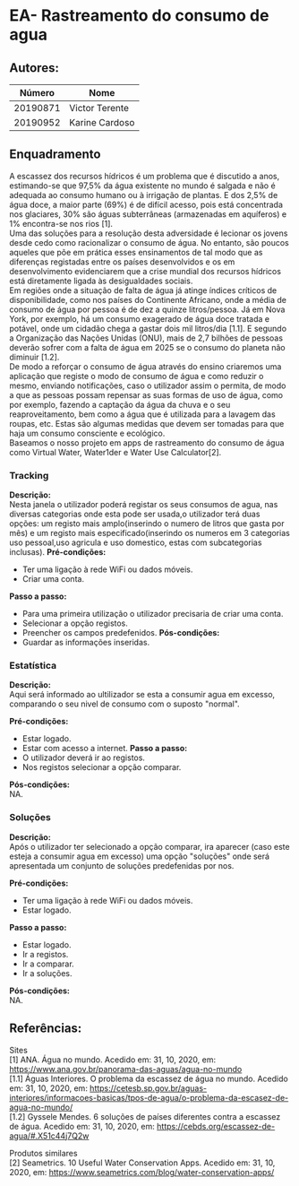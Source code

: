 # EA- Rastreamento do consumo de agua




## Autores:

| Número     | Nome         |
|------------|--------------|
|  20190871  | Victor Terente |
|  20190952  | Karine Cardoso |

## Enquadramento
A escassez dos recursos hídricos é um problema que é discutido a anos, estimando-se que 97,5% da água existente no mundo é salgada e não é adequada ao consumo humano ou à irrigação de plantas. E dos 2,5% de água doce, a maior parte (69%) é de difícil acesso, pois está concentrada nos glaciares, 30% são águas subterrâneas (armazenadas em aquíferos) e 1% encontra-se nos rios [1].\
Uma das soluções para a resolução desta adversidade é lecionar os jovens desde cedo como racionalizar o consumo de água. No entanto, são poucos aqueles que põe em prática esses ensinamentos de tal modo que as diferenças registadas entre os países desenvolvidos e os em desenvolvimento evidenciarem que a crise mundial dos recursos hídricos está diretamente ligada às desigualdades sociais.\
Em regiões onde a situação de falta de água já atinge índices críticos de disponibilidade, como nos países do Continente Africano, onde a média de consumo de água por pessoa é de dez a quinze litros/pessoa. Já em Nova York, por exemplo, há um consumo exagerado de água doce tratada e potável, onde um cidadão chega a gastar dois mil litros/dia [1.1]. E segundo a Organização das Nações Unidas (ONU), mais de 2,7 bilhões de pessoas deverão sofrer com a falta de água em 2025 se o consumo do planeta não diminuir [1.2].\
De modo a reforçar o consumo de água através do ensino criaremos uma aplicação que registe o modo de consumo de água e como reduzir o mesmo, enviando notificações, caso o utilizador assim o permita, de modo a que as pessoas possam repensar as suas formas de uso de água, como por exemplo, fazendo a captação da água da chuva e o seu reaproveitamento, bem como a água que é utilizada para a lavagem das roupas, etc. Estas são algumas medidas que devem ser tomadas para que haja um consumo consciente e ecológico.\
Baseamos o nosso projeto em apps de rastreamento do consumo de água como Virtual Water, Water1der e Water Use Calculator[2].

### Tracking


**Descrição:**\
Nesta janela o utilizador poderá registar os seus consumos de agua, nas diversas categorias onde esta pode ser usada,o utilizador terá duas opções: um registo mais amplo(inserindo o numero de litros que gasta por mês) e um registo mais especificado(inserindo os numeros em 3 categorias uso pessoal,uso agricula e uso domestico, estas com subcategorias inclusas).
**Pré-condições:**
- Ter uma ligação à rede WiFi ou dados móveis.
- Criar uma conta.

**Passo a passo:**
- Para uma primeira utilização o utilizador precisaria de criar uma conta.
- Selecionar a opção registos.
- Preencher os campos predefenidos.
**Pós-condições:**
- Guardar as informações inseridas. 


### Estatística


**Descrição:**\
Aqui será informado ao ultilizador se esta a consumir agua  em excesso, comparando o seu nivel de consumo com o suposto "normal".

**Pré-condições:**
- Estar logado.
- Estar com acesso a internet.
**Passo a passo:**
- O utilizador deverá ir ao registos. 
- Nos registos selecionar a opção comparar.

**Pós-condições:**\
NA. 

### Soluções


**Descrição:**\
Após o utilizador ter selecionado a opção comparar, ira aparecer (caso este esteja a consumir agua em excesso) uma opção "soluções" onde será apresentada um conjunto de soluções predefenidas por nos.

**Pré-condições:**
- Ter uma ligação à rede WiFi ou dados móveis.
- Estar logado.

**Passo a passo:**
- Estar logado.
- Ir a registos.
- Ir a comparar.
- Ir a soluções.

**Pós-condições:**\
NA. 

## Referências:
Sites  
[1] ANA. Água no mundo. Acedido em: 31, 10, 2020, em: https://www.ana.gov.br/panorama-das-aguas/agua-no-mundo
\
[1.1] Águas Interiores. O problema da escassez de água no mundo. Acedido em: 31, 10, 2020, em: https://cetesb.sp.gov.br/aguas-interiores/informacoes-basicas/tpos-de-agua/o-problema-da-escasez-de-agua-no-mundo/
\
[1.2] Gyssele Mendes. 6 soluções de países diferentes contra a escassez de água. Acedido em: 31, 10, 2020, em: https://cebds.org/escassez-de-agua/#.X51c44j7Q2w 

Produtos similares\
[2] Seametrics. 10 Useful Water Conservation Apps. Acedido em: 31, 10, 2020, em: https://www.seametrics.com/blog/water-conservation-apps/
